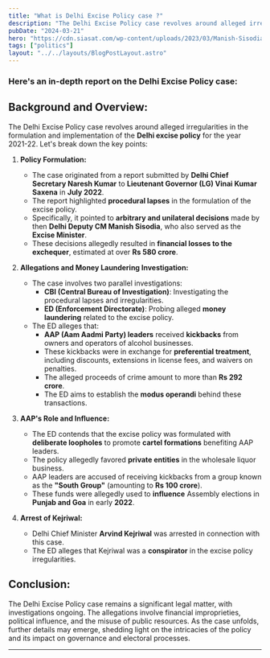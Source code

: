 ```yaml
---
title: "What is Delhi Excise Policy case ?"
description: "The Delhi Excise Policy case revolves around alleged irregularities in the formulation and implementation of the Delhi excise policy for the year 2021-22"
pubDate: "2024-03-21"
hero: "https://cdn.siasat.com/wp-content/uploads/2023/03/Manish-Sisodia.jpg"
tags: ["politics"]
layout: "../../layouts/BlogPostLayout.astro"
---
```

### Here's an in-depth report on the **Delhi Excise Policy case**:

## **Background and Overview:**
The Delhi Excise Policy case revolves around alleged irregularities in the formulation and implementation of the **Delhi excise policy** for the year 2021-22. Let's break down the key points:

1. **Policy Formulation:**
   - The case originated from a report submitted by **Delhi Chief Secretary Naresh Kumar** to **Lieutenant Governor (LG) Vinai Kumar Saxena** in **July 2022**.
   - The report highlighted **procedural lapses** in the formulation of the excise policy.
   - Specifically, it pointed to **arbitrary and unilateral decisions** made by then **Delhi Deputy CM Manish Sisodia**, who also served as the **Excise Minister**.
   - These decisions allegedly resulted in **financial losses to the exchequer**, estimated at over **Rs 580 crore**.

2. **Allegations and Money Laundering Investigation:**
   - The case involves two parallel investigations:
     - **CBI (Central Bureau of Investigation)**: Investigating the procedural lapses and irregularities.
     - **ED (Enforcement Directorate)**: Probing alleged **money laundering** related to the excise policy.
   - The ED alleges that:
     - **AAP (Aam Aadmi Party) leaders** received **kickbacks** from owners and operators of alcohol businesses.
     - These kickbacks were in exchange for **preferential treatment**, including discounts, extensions in license fees, and waivers on penalties.
     - The alleged proceeds of crime amount to more than **Rs 292 crore**.
     - The ED aims to establish the **modus operandi** behind these transactions.

3. **AAP's Role and Influence:**
   - The ED contends that the excise policy was formulated with **deliberate loopholes** to promote **cartel formations** benefiting AAP leaders.
   - The policy allegedly favored **private entities** in the wholesale liquor business.
   - AAP leaders are accused of receiving kickbacks from a group known as the **"South Group"** (amounting to **Rs 100 crore**).
   - These funds were allegedly used to **influence** Assembly elections in **Punjab and Goa** in early **2022**.

4. **Arrest of Kejriwal:**
   - Delhi Chief Minister **Arvind Kejriwal** was arrested in connection with this case.
   - The ED alleges that Kejriwal was a **conspirator** in the excise policy irregularities.

## **Conclusion:**
The Delhi Excise Policy case remains a significant legal matter, with investigations ongoing. The allegations involve financial improprieties, political influence, and the misuse of public resources. As the case unfolds, further details may emerge, shedding light on the intricacies of the policy and its impact on governance and electoral processes.


---